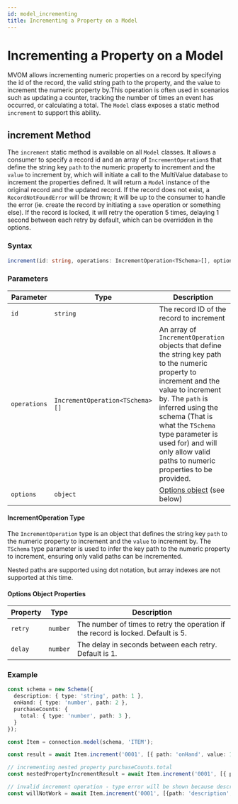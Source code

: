```yaml
---
id: model_incrementing
title: Incrementing a Property on a Model
---
```


# Incrementing a Property on a Model

MVOM allows incrementing numeric properties on a record by specifying the id of the record, the valid string path to the property, and the value to increment the numeric property by.This operation is often used in scenarios such as updating a counter, tracking the number of times an event has occurred, or calculating a total. The `Model` class exposes a static method `increment` to support this ability.

## increment Method

The `increment` static method is available on all `Model` classes. It allows a consumer to specify a record id and an array of `IncrementOperation`s that define the string key `path` to the numeric property to increment and the `value` to increment by, which will initiate a call to the MultiValue database to increment the properties defined. It will return a `Model` instance of the original record and the updated record. If the record does not exist, a `RecordNotFoundError` will be thrown; it will be up to the consumer to handle the error (ie. create the record by initiating a `save` operation or something else). If the record is locked, it will retry the operation 5 times, delaying 1 second between each retry by default, which can be overridden in the options.

### Syntax

```ts
increment(id: string, operations: IncrementOperation<TSchema>[], options?: ModelIncrementOptions): Promise<ModelIncrementResult<TSchema>>
```

### Parameters

| Parameter    | Type                            | Description                                                                                                                                                                                                                                                                                                        |
| ------------ | ------------------------------- | ------------------------------------------------------------------------------------------------------------------------------------------------------------------------------------------------------------------------------------------------------------------------------------------------------------------ |
| `id`         | `string`                        | The record ID of the record to increment                                                                                                                                                                                                                                                                           |
| `operations` | `IncrementOperation<TSchema>[]` | An array of `IncrementOperation` objects that define the string key path to the numeric property to increment and the value to increment by. The `path` is inferred using the schema (That is what the `TSchema` type parameter is used for) and will only allow valid paths to numeric properties to be provided. |
| `options`    | `object`                        | [Options object](#options-object-properties) (see below)                                                                                                                                                                                                                                                           |

#### IncrementOperation Type

The `IncrementOperation` type is an object that defines the string key `path` to the numeric property to increment and the `value` to increment by. The `TSchema` type parameter is used to infer the key path to the numeric property to increment, ensuring only valid paths can be incremented.

Nested paths are supported using dot notation, but array indexes are not supported at this time.

#### Options Object Properties

| Property | Type     | Description                                                                       |
| -------- | -------- | --------------------------------------------------------------------------------- |
| `retry`  | `number` | The number of times to retry the operation if the record is locked. Default is 5. |
| `delay`  | `number` | The delay in seconds between each retry. Default is 1.                            |

### Example

```ts
const schema = new Schema({
  description: { type: 'string', path: 1 },
  onHand: { type: 'number', path: 2 },
  purchaseCounts: {
    total: { type: 'number', path: 3 },
  }
});

const Item = connection.model(schema, 'ITEM');

const result = await Item.increment('0001', [{ path: 'onHand', value: 1 }]);

// incrementing nested property purchaseCounts.total
const nestedPropertyIncrementResult = await Item.increment('0001', [{ path: 'purchaseCounts.total', value: 1 }]);

// invalid increment operation - type error will be shown because description is not a numeric path
const willNotWork = await Item.increment('0001', [{path: 'description', value: 1 }])

```
